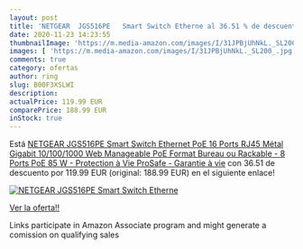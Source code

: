 ```yaml
---
layout: post
title: 'NETGEAR  JGS516PE   Smart Switch Etherne al 36.51 % de descuento'
date: 2020-11-23 14:23:55
thumbnailImage: 'https://m.media-amazon.com/images/I/31JPBjUhNkL._SL200_.jpg'
images: [ 'https://m.media-amazon.com/images/I/31JPBjUhNkL._SL200_.jpg' ]
comments: true
category: ofertas
author: ring
slug: B00F3XSLWI
description:
actualPrice: 119.99 EUR
comparePrice: 188.99 EUR
inStock: true
---
```


Está [NETGEAR  JGS516PE   Smart Switch Ethernet PoE 16 Ports RJ45 Métal Gigabit  10/100/1000   Web Manageable PoE  Format Bureau ou Rackable - 8 Ports PoE 85 W - Protection à Vie ProSafe - Garantie à vie](https://www.amazon.fr/dp/B00F3XSLWI/?tag=tolees0d-21) con 36.51 de descuento por 119.99 EUR (original: 188.99 EUR) en el siguiente enlace!

[![NETGEAR  JGS516PE   Smart Switch Etherne](https://m.media-amazon.com/images/I/31JPBjUhNkL._SL200_.jpg)](https://www.amazon.fr/dp/B00F3XSLWI/?tag=tolees0d-21)

[Ver la oferta!!](https://www.amazon.fr/dp/B00F3XSLWI/?tag=tolees0d-21)

Links participate in Amazon Associate program and might generate a comission on qualifying sales


